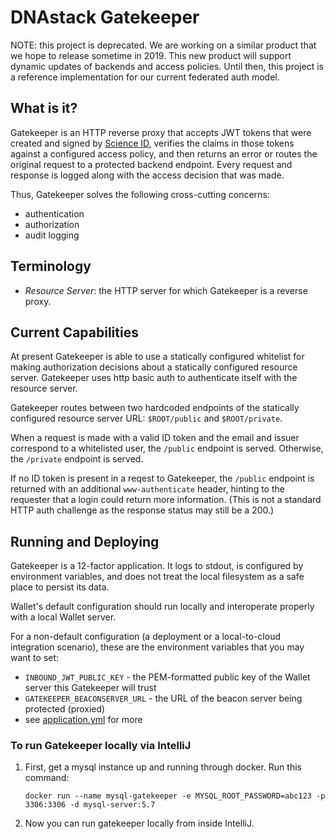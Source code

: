 # DNAstack Gatekeeper

NOTE: this project is deprecated. We are working on a similar product that we hope to release sometime in 2019. This new product
will support dynamic updates of backends and access policies.
Until then, this project is a reference implementation for our current federated auth model.

## What is it?

Gatekeeper is an HTTP reverse proxy that accepts JWT tokens that were created and signed by
[Science ID](https://wallet.prod.dnastack.com/), verifies the claims in those tokens against a configured access
policy, and then returns an error or routes the original request to a protected backend endpoint. Every request and
response is logged along with the access decision that was made.

Thus, Gatekeeper solves the following cross-cutting concerns:

- authentication
- authorization
- audit logging

## Terminology

* *Resource Server*: the HTTP server for which Gatekeeper is a reverse proxy.

## Current Capabilities

At present Gatekeeper is able to use a statically configured whitelist for making authorization decisions about a
statically configured resource server. Gatekeeper uses http basic auth to authenticate itself with the resource server.

Gatekeeper routes between two hardcoded endpoints of the statically configured resource server URL: `$ROOT/public` and `$ROOT/private`.

When a request is made with a valid ID token and the email and issuer correspond to a whitelisted user, the `/public` endpoint is served.
Otherwise, the `/private` endpoint is served.

If no ID token is present in a reqest to Gatekeeper, the `/public` endpoint is returned with an additional `www-authenticate` header,
hinting to the requester that a login could return more information. (This is not a standard HTTP auth challenge as the response status may still be a 200.)

## Running and Deploying

Gatekeeper is a 12-factor application. It logs to stdout, is configured by environment variables, and does not
treat the local filesystem as a safe place to persist its data.

Wallet's default configuration should run locally and interoperate properly with a local Wallet server.

For a non-default configuration (a deployment or a local-to-cloud integration scenario), these are the
environment variables that you may want to set:

* `INBOUND_JWT_PUBLIC_KEY` - the PEM-formatted public key of the Wallet server this Gatekeeper will trust
* `GATEKEEPER_BEACONSERVER_URL` - the URL of the beacon server being protected (proxied)
* see [application.yml](src/main/resources/application.yml) for more

### To run Gatekeeper locally via IntelliJ

1. First, get a mysql instance up and running through docker. Run this command:

    `docker run --name mysql-gatekeeper -e MYSQL_ROOT_PASSWORD=abc123 -p 3306:3306 -d mysql-server:5.7`

2. Now you can run gatekeeper locally from inside IntelliJ.



